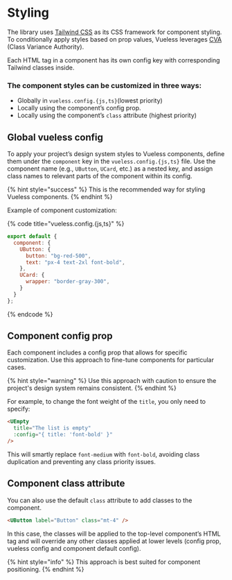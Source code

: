# Styling

The library uses [Tailwind CSS](https://tailwindcss.com/) as its CSS framework for component styling. To conditionally apply styles based on prop values, Vueless leverages [CVA](https://beta.cva.style) (Class Variance Authority).

Each HTML tag in a component has its own config key with corresponding Tailwind classes inside.

### **The component styles can be customized in three ways:**

* Globally in `vueless.config.{js,ts}`(lowest priority)
* Locally using the component’s config prop.
* Locally using the component’s `class` attribute (highest priority)

## Global vueless config

To apply your project’s design system styles to Vueless components, define them under the `component` key in the `vueless.config.{js,ts}` file. Use the component name (e.g., `UButton`, `UCard`, etc.) as a nested key, and assign class names to relevant parts of the component within its config.

{% hint style="success" %}
This is the recommended way for styling Vueless components.
{% endhint %}

Example of component customization:

{% code title="vueless.config.{js,ts}" %}
```js
export default {
  component: {
    UButton: {
      button: "bg-red-500",
      text: "px-4 text-2xl font-bold",
    },
    UCard: {
      wrapper: "border-gray-300",
    }
  }
};
```
{% endcode %}

## &#x20;Component config prop

Each component includes a config prop that allows for specific customization. Use this approach to fine-tune components for particular cases.&#x20;

{% hint style="warning" %}
Use this approach with caution to ensure the project's design system remains consistent.
{% endhint %}

For example, to change the font weight of the `title`, you only need to specify:

```html
<UEmpty
  title="The list is empty"
  :config="{ title: 'font-bold' }" 
/>
```

This will smartly replace `font-medium` with `font-bold`, avoiding class duplication and preventing any class priority issues.

## Component class attribute

You can also use the default `class` attribute to add classes to the component.

```html
<UButton label="Button" class="mt-4" />
```

In this case, the classes will be applied to the top-level component’s HTML tag and will override any other classes applied at lower levels (config prop, vueless config and component default config).&#x20;

{% hint style="info" %}
This approach is best suited for component positioning.
{% endhint %}

